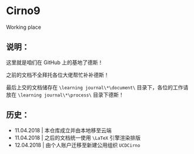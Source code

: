# Cirno9
Working place

说明：
---

这里就是咱们在 GitHub 上的基地了德斯！

之前的文档不全拜托各位大佬帮忙补补德斯！

最后上交的文档储存在 ``\learning journal\*\document\`` 目录下，各位的工作请放在 ``\learning journal\*\process\`` 目录下德斯！

历史：
---

+ 11.04.2018 | 本仓库成立并由本地移至云端
+ 11.04.2018 | 之后的文档统一使用 ``\LaTeX`` 引擎渲染排版
+ 12.04.2018 | 由个人账户迁移至新建公用组织 ``UCDCirno``
